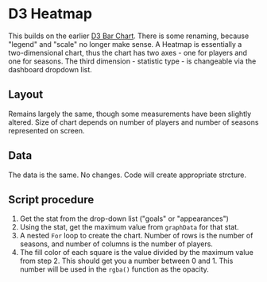 # D3 Heatmap
This builds on the earlier [D3 Bar Chart](https://github.com/teochewthunder/d3-barchart). There is some renaming, because "legend" and "scale" no longer make sense. A Heatmap is essentially a two-dimensional chart, thus the chart has two axes - one for players and one for seasons. The third dimension - statistic type - is changeable via the dashboard dropdown list.

## Layout
Remains largely the same, though some measurements have been slightly altered. Size of chart depends on number of players and number of seasons represented on screen.

## Data
The data is the same. No changes. Code will create appropriate strcture.

## Script procedure
1. Get the stat from the drop-down list ("goals" or "appearances")
2. Using the stat, get the maximum value from `graphData` for that stat.
3. A nested `For` loop to create the chart. Number of rows is the number of seasons, and number of columns is the number of players.
4. The fill color of each square is the value divided by the maximum value from step 2. This should get you a number between 0 and 1. This number will be used in the `rgba()` function as the opacity.

